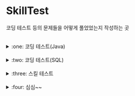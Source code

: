 # SkillTest
코딩 테스트 등의 문제들을 어떻게 풀었었는지 작성하는 곳

<br>

<details>
<summary>:one: 코딩 테스트(Java)</summary>
<div markdown="1">       

- [숫자 문자열과 영단어](https://github.com/Runu09/SkillTest/blob/main/programmers/Test1.java)

- [나이 출력](https://github.com/Runu09/SkillTest/blob/main/programmers/Test2.java)

- [각도기](https://github.com/Runu09/SkillTest/blob/main/programmers/Test3.java)

</div>
</details>

<br>

<details>
<summary>:two: 코딩 테스트(SQL)</summary>
<div markdown="1">       

- [조건별로 분류하여 주문상태 출력하기(Oracle)](https://github.com/Runu09/SkillTest/blob/main/programmers/TestSQL1.sql)

- [서울에 위치한 식당 목록 출력하기(MYSQL)](https://github.com/Runu09/SkillTest/blob/main/programmers/TestSQL2.sql)

</div>
</details>

<br>

<details>
<summary>:three: 스킬 테스트</summary>
<div markdown="1">       

- [자연수 뒤집어 배열로 만들기](https://github.com/Runu09/SkillTest/blob/main/programmers/Skill1.java)

</div>
</details>

<br>

<details>
<summary>:four: 심심~~</summary>
<div markdown="1">       

- [거스름돈 구하기](https://github.com/Runu09/SkillTest/blob/main/Runu/Runu1.java)

- [두 수 사이의 숫자들의 합 계산](https://github.com/Runu09/SkillTest/blob/main/Runu/Runu2.java)

- [입력 받은 문자에서 소문자 ‘a’의 개수 구하기](https://github.com/Runu09/SkillTest/blob/main/Runu/Runu3.java)

- [배우 이름으로 영화 찾기](https://github.com/Runu09/SkillTest/blob/main/Runu/Runu4.java)

- [정수 ](https://github.com/Runu09/SkillTest/blob/main/Runu/Runu5.java)

</div>
</details>
